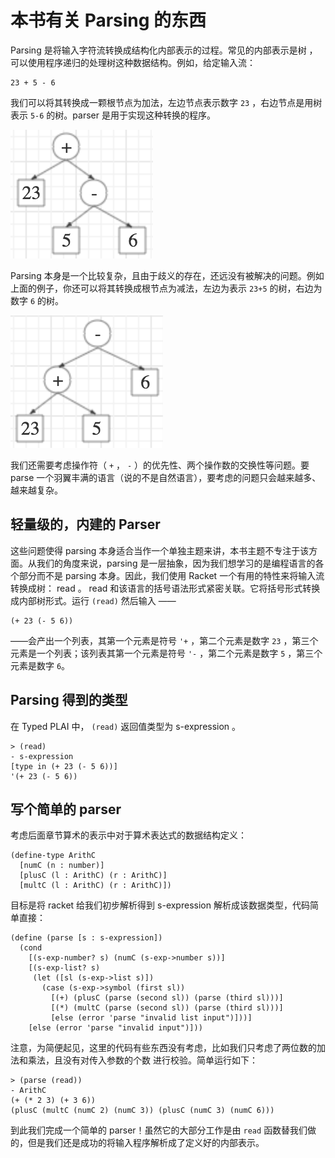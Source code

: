 # 本书有关 Parsing 的东西

Parsing 是将输入字符流转换成结构化内部表示的过程。常见的内部表示是树 ，可以使用程序递归的处理树这种数据结构。例如，给定输入流：

```text
23 + 5 - 6
```

我们可以将其转换成一颗根节点为加法，左边节点表示数字 `23` ，右边节点是用树表示 `5-6` 的树。parser 是用于实现这种转换的程序。

![](./imgs/img0.png)

Parsing 本身是一个比较复杂，且由于歧义的存在，还远没有被解决的问题。例如上面的例子，你还可以将其转换成根节点为减法，左边为表示 `23+5` 的树，右边为数字 `6` 的树。

![](./imgs/img1.png)

我们还需要考虑操作符（ `+` ， `-` ）的优先性、两个操作数的交换性等问题。要 parse 一个羽翼丰满的语言（说的不是自然语言），要考虑的问题只会越来越多、越来越复杂。

## 轻量级的，内建的 Parser

这些问题使得 parsing 本身适合当作一个单独主题来讲，本书主题不专注于该方面。从我们的角度来说，parsing 是一层抽象，因为我们想学习的是编程语言的各个部分而不是 parsing 本身。因此，我们使用 Racket 一个有用的特性来将输入流转换成树： read 。 read 和该语言的括号语法形式紧密关联。它将括号形式转换成内部树形式。运行 `(read)` 然后输入 ——

```racket
(+ 23 (- 5 6))
```

——会产出一个列表，其第一个元素是符号 `'+` ，第二个元素是数字 `23` ，第三个元素是一个列表；该列表其第一个元素是符号 `'-` ，第二个元素是数字 `5` ，第三个元素是数字 `6`。

## Parsing 得到的类型

在 Typed PLAI 中， `(read)` 返回值类型为 s-expression 。

```racket
> (read)
- s-expression
[type in (+ 23 (- 5 6))]
'(+ 23 (- 5 6))
```

## 写个简单的 parser

考虑后面章节算术的表示中对于算术表达式的数据结构定义：

```
(define-type ArithC
  [numC (n : number)]
  [plusC (l : ArithC) (r : ArithC)]
  [multC (l : ArithC) (r : ArithC)])
```

目标是将 racket 给我们初步解析得到 s-expression 解析成该数据类型，代码简单直接：

```racket
(define (parse [s : s-expression])
  (cond
    [(s-exp-number? s) (numC (s-exp->number s))]
    [(s-exp-list? s)
     (let ([sl (s-exp->list s)])
       (case (s-exp->symbol (first sl))
         [(+) (plusC (parse (second sl)) (parse (third sl)))]
         [(*) (multC (parse (second sl)) (parse (third sl)))]
         [else (error 'parse "invalid list input")]))]
    [else (error 'parse "invalid input")]))
```

注意，为简便起见，这里的代码有些东西没有考虑，比如我们只考虑了两位数的加法和乘法，且没有对传入参数的个数 进行校验。简单运行如下：

```racket
> (parse (read))
- ArithC
(+ (* 2 3) (+ 3 6))
(plusC (multC (numC 2) (numC 3)) (plusC (numC 3) (numC 6)))
```

到此我们完成一个简单的 parser！虽然它的大部分工作是由 `read` 函数替我们做的，但是我们还是成功的将输入程序解析成了定义好的内部表示。
